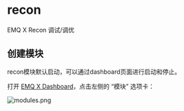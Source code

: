 # recon
EMQ X Recon 调试/调优

## 创建模块

recon模块默认启动，可以通过dashboard页面进行启动和停止。

打开 [EMQ X Dashboard](http://127.0.0.1:18083/#/modules)，点击左侧的 “模块” 选项卡：

![modules.png](http://dgiot-1253666439.cos.ap-shanghai-fsi.myqcloud.com/develop_png/zh_CN/modules/assets/modules.png)
